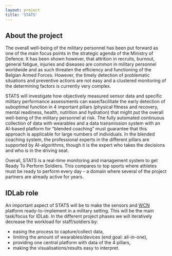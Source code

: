 ```yaml
---
layout: project
title: 'STATS'
---
```


## About the project

The overall well-being of the military personnel has been put forward as one of the main focus points in the strategic agenda of the Ministry of Defence. It has been shown however, that attrition in recruits, burnout, general fatigue, injuries and diseases are common in military personnel worldwide and as such threaten the efficiency and functioning of the Belgian Armed Forces. However, the timely detection of problematic situations and preventive actions are not easy and a clustered monitoring of the determining factors is currently very complex.

STATS will investigate how objectively measured sensor data and specific military performance assessments can ease/facilitate the early detection of suboptimal function in 4 important pillars (physical fitness and recovery, mental readiness, health, nutrition and hydration) that might put the overall well-being of the military personnel at risk. The fully automated continuous collection of data with wearables and a data transmission system with an AI-based platform for “blended coaching” must guarantee that this approach is applicable for large numbers of individuals. In the blended coaching system, the professional experts in the different pillars are supported by AI-algorithms, though it is the expert who takes the decisions and who is in the driving seat.

Overall, STATS is a real-time monitoring and management system to get Ready To Perform Soldiers. This compares to top sports where athletes must be ready to perform every day – a domain where several of the project partners are already active for years.

## IDLab role

An important aspect of STATS will be to make the sensors and [WCN](/projects/WCN.html) platform ready-to-implement in a military setting. This will be the main task/focus for IDLab. In the different project phases we will iteratively decrease the workload for staff/soldiers by:

* easing the process to capture/collect data,
* limiting the amount of wearables/devices (end goal: all-in-one),
* providing one central platform with data of the 4 pillars,
* making the visualisations/results easy to interpret.